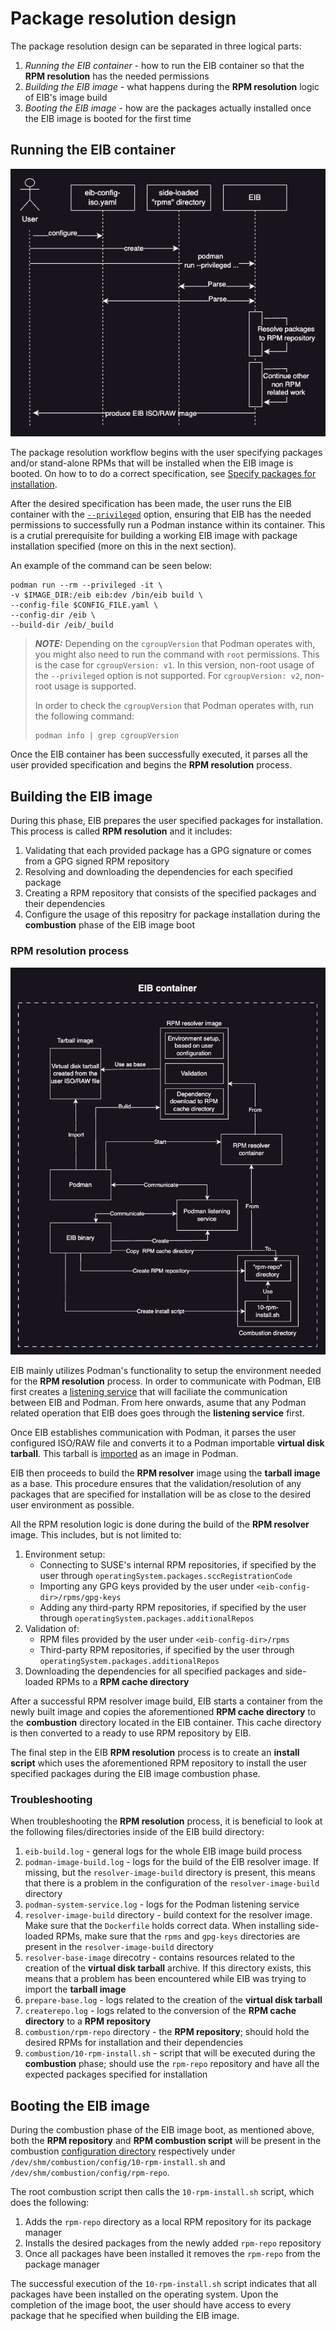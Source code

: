 # Package resolution design
The package resolution design can be separated in three logical parts:
1. *Running the EIB container* - how to run the EIB container so that the **RPM resolution** has the needed permissions
1. *Building the EIB image* - what happens during the **RPM resolution** logic of EIB's image build
1. *Booting the EIB image* - how are the packages actually installed once the EIB image is booted for the first time

## Running the EIB container
![image](./images/rpm-eib-container-run.png)

The package resolution workflow begins with the user specifying packages and/or stand-alone RPMs that will be installed when the EIB image is booted. On how to to do a correct specification, see [Specify packages for installation](installing-packages.md#specify-packages-for-installation).

After the desired specification has been made, the user runs the EIB container with the [`--privileged`](https://docs.podman.io/en/latest/markdown/podman-run.1.html#privileged) option, ensuring that EIB has the needed permissions to successfully run a Podman instance within its container. This is a crutial prerequisite for building a working EIB image with package installation specified (more on this in the next section). 

An example of the command can be seen below:
```shell
podman run --rm --privileged -it \
-v $IMAGE_DIR:/eib eib:dev /bin/eib build \
--config-file $CONFIG_FILE.yaml \
--config-dir /eib \
--build-dir /eib/_build
```

> **_NOTE:_** Depending on the `cgroupVersion` that Podman operates with, you might also need to run the command with `root` permissions. This is the case for `cgroupVersion: v1`. In this version, non-root usage of the `--privileged` option is not supported. For `cgroupVersion: v2`, non-root usage is supported. 
>
>In order to check the `cgroupVersion` that Podman operates with, run the following command:
>```shell
>podman info | grep cgroupVersion
>```

Once the EIB container has been successfully executed, it parses all the user provided specification and begins the **RPM resolution** process. 

## Building the EIB image
During this phase, EIB prepares the user specified packages for installation. This process is called **RPM resolution** and it includes:
1. Validating that each provided package has a GPG signature or comes from a GPG signed RPM repository
1. Resolving and downloading the dependencies for each specified package
1. Creating a RPM repository that consists of the specified packages and their dependencies
1. Configure the usage of this repositry for package installation during the **combustion** phase of the EIB image boot

### RPM resolution process
![image](./images/rpm-resolver-architecture.png)

EIB mainly utilizes Podman's functionality to setup the environment needed for the **RPM resolution** process. In order to communicate with Podman, EIB first creates a [listening service](https://docs.podman.io/en/latest/markdown/podman-system-service.1.html) that will faciliate the communication between EIB and Podman. From here onwards, asume that any Podman related operation that EIB does goes through the **listening service** first.

Once EIB establishes communication with Podman, it parses the user configured ISO/RAW file and converts it to a Podman importable **virtual disk tarball**. This tarball is [imported](https://docs.podman.io/en/stable/markdown/podman-import.1.html) as an image in Podman. 

EIB then proceeds to build the **RPM resolver** image using the **tarball image** as a base. This procedure ensures that the validation/resolution of any packages that are specified for installation will be as close to the desired user environment as possible.

All the RPM resolution logic is done during the build of the **RPM resolver** image. This includes, but is not limited to:
1. Environment setup:
    * Connecting to SUSE's internal RPM repositories, if specified by the user through `operatingSystem.packages.sccRegistrationCode`
    * Importing any GPG keys provided by the user under `<eib-config-dir>/rpms/gpg-keys`
    * Adding any third-party RPM repositories, if specified by the user through `operatingSystem.packages.additionalRepos`
1. Validation of:
    * RPM files provided by the user under `<eib-config-dir>/rpms`
    * Third-party RPM repositories, if specified by the user through `operatingSystem.packages.additionalRepos`
1. Downloading the dependencies for all specified packages and side-loaded RPMs to a **RPM cache directory**

After a successful RPM resolver image build, EIB starts a container from the newly built image and copies the aforementioned **RPM cache directory** to the **combustion** directory located in the EIB container. This cache directory is then converted to a ready to use RPM repository by EIB.

The final step in the EIB **RPM resolution** process is to create an **install script** which uses the aforementioned RPM repository to install the user specified packages during the EIB image combustion phase.

### Troubleshooting
When troubleshooting the **RPM resolution** process, it is beneficial to look at the following files/directories inside of the EIB build directory:
1. `eib-build.log` - general logs for the whole EIB image build process
1. `podman-image-build.log` - logs for the build of the EIB resolver image. If missing, but the `resolver-image-build` directory is present, this means that there is a problem in the configuration of the `resolver-image-build` directory
1. `podman-system-service.log` - logs for the Podman listening service
1. `resolver-image-build` directory - build context for the resolver image. Make sure that the `Dockerfile` holds correct data. When installing side-loaded RPMs, make sure that the `rpms` and `gpg-keys` directories are present in the `resolver-image-build` directory
1. `resolver-base-image` direcotry - contains resources related to the creation of the **virtual disk tarball** archive. If this directory exists, this means that a problem has been encountered while EIB was trying to import the **tarball image**
1. `prepare-base.log` - logs related to the creation of the **virtual disk tarball**
1. `createrepo.log` - logs related to the conversion of the **RPM cache directory** to a **RPM repository**
1. `combustion/rpm-repo` directory - the **RPM repository**; should hold the desired RPMs for installation and their dependencies
1. `combustion/10-rpm-install.sh` - script that will be executed during the **combustion** phase; should use the `rpm-repo` repository and have all the expected packages specified for installation

## Booting the EIB image
During the combustion phase of the EIB image boot, as mentioned above, both the **RPM repository** and **RPM combustion script** will be present in the combustion [configuration directory](https://github.com/openSUSE/combustion?tab=readme-ov-file#combustion) respectively under `/dev/shm/combustion/config/10-rpm-install.sh` and `/dev/shm/combustion/config/rpm-repo`.

The root combustion script then calls the `10-rpm-install.sh` script, which does the following:
1. Adds the `rpm-repo` directory as a local RPM repository for its package manager
1. Installs the desired packages from the newly added `rpm-repo` repository 
1. Once all packages have been installed it removes the `rpm-repo` from the package manager

The successful execution of the `10-rpm-install.sh` script indicates that all packages have been installed on the operating system. Upon the completion of the image boot, the user should have access to every package that he specified when building the EIB image.